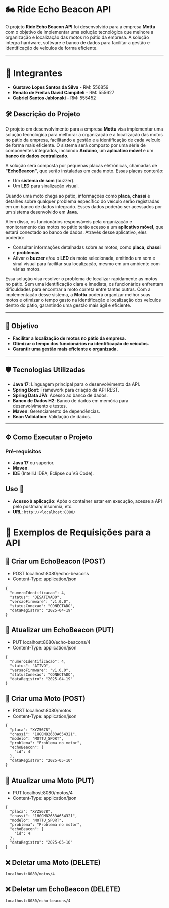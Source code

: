 
# 🏍️ Ride Echo Beacon API

O projeto **Ride Echo Beacon API** foi desenvolvido para a empresa **Mottu** com o objetivo de implementar uma solução tecnológica que melhore a organização e localização das motos no pátio da empresa. A solução integra hardware, software e banco de dados para facilitar a gestão e identificação de veículos de forma eficiente.

---

# 👔 Integrantes
* **Gustavo Lopes Santos da Silva** - RM: 556859
* **Renato de Freitas David Campiteli** - RM: 555627
* **Gabriel Santos Jablonski** - RM: 555452

## 🛠️ Descrição do Projeto

O projeto em desenvolvimento para a empresa **Mottu** visa implementar uma solução tecnológica para melhorar a organização e a localização das motos no pátio da empresa, facilitando a gestão e a identificação de cada veículo de forma mais eficiente. O sistema será composto por uma série de componentes integrados, incluindo **Arduino**, um **aplicativo móvel** e um **banco de dados centralizado**.

A solução será composta por pequenas placas eletrônicas, chamadas de **"EchoBeacon"**, que serão instaladas em cada moto. Essas placas conterão:
- Um **sistema de som** (buzzer).
- Um **LED** para sinalização visual.

Quando uma moto chega ao pátio, informações como **placa**, **chassi** e detalhes sobre qualquer problema específico do veículo serão registradas em um banco de dados integrado. Esses dados poderão ser acessados por um sistema desenvolvido em **Java**.

Além disso, os funcionários responsáveis pela organização e monitoramento das motos no pátio terão acesso a um **aplicativo móvel**, que estará conectado ao banco de dados. Através desse aplicativo, eles poderão:
- Consultar informações detalhadas sobre as motos, como **placa**, **chassi** e **problemas**.
- Ativar o **buzzer** e/ou o **LED** da moto selecionada, emitindo um som e sinal visual para facilitar sua localização, mesmo em um ambiente com várias motos.

Essa solução visa resolver o problema de localizar rapidamente as motos no pátio. Sem uma identificação clara e imediata, os funcionários enfrentam dificuldades para encontrar a moto correta entre tantas outras. Com a implementação desse sistema, a **Mottu** poderá organizar melhor suas motos e otimizar o tempo gasto na identificação e localização dos veículos dentro do pátio, garantindo uma gestão mais ágil e eficiente.

---

## 🎯 Objetivo

- **Facilitar a localização de motos no pátio da empresa.**
- **Otimizar o tempo dos funcionários na identificação de veículos.**
- **Garantir uma gestão mais eficiente e organizada.**

---

## 🛡️ Tecnologias Utilizadas

- **Java 17**: Linguagem principal para o desenvolvimento da API.
- **Spring Boot**: Framework para criação da API REST.
- **Spring Data JPA**: Acesso ao banco de dados.
- **Banco de Dados H2**: Banco de dados em memória para desenvolvimento e testes.
- **Maven**: Gerenciamento de dependências.
- **Bean Validation**: Validação de dados.

---

## ⚙️ Como Executar o Projeto

### **Pré-requisitos**
- **Java 17** ou superior.
- **Maven**.
- **IDE** (IntelliJ IDEA, Eclipse ou VS Code).

## Uso 🚀

- **Acesso à aplicação**: Após o container estar em execução, acesse a API pelo postman/ insomnia, etc.
- **URL**: `http://<localhost:8080/`

# 📘 Exemplos de Requisições para a API 

## 🔹 Criar um EchoBeacon (POST)
- POST localhost:8080/echo-beacons
- Content-Type: application/json
```http
{
  "numeroIdentificacao": 4,
  "status": "DESATIVADO",
  "versaoFirmware": "v1.0.0",
  "statusConexao": "CONECTADO",
  "dataRegistro": "2025-04-19"
}
```

## 🔹 Atualizar um EchoBeacon (PUT)
- PUT localhost:8080/echo-beacons/4
- Content-Type: application/json
```http
{
  "numeroIdentificacao": 4,
  "status": "ATIVO",
  "versaoFirmware": "v1.0.0",
  "statusConexao": "CONECTADO",
  "dataRegistro": "2025-04-19"
}
```

## 🔹 Criar uma Moto (POST)
- POST localhost:8080/motos
- Content-Type: application/json
```http
{
  "placa": "XYZ5678",
  "chassi": "1HGCM82633A654321",
  "modelo": "MOTTU_SPORT",
  "problema": "Problema no motor",
  "echoBeacon": {
    "id": 4
  },
  "dataRegistro": "2025-05-10"
}
```

## 🔹 Atualizar uma Moto (PUT)

- PUT localhost:8080/motos/4
- Content-Type: application/json
```http
{
  "placa": "XYZ5678",
  "chassi": "1HGCM82633A654321",
  "modelo": "MOTTU_SPORT",
  "problema": "Problema no motor",
  "echoBeacon": {
    "id": 4
  },
  "dataRegistro": "2025-05-10"
}
```

## ❌ Deletar uma Moto (DELETE)
```
localhost:8080/motos/4
```

## ❌ Deletar um EchoBeacon (DELETE)
```
localhost:8080/echo-beacons/4
```
